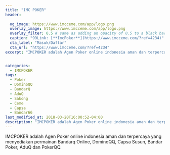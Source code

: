 ```yaml
---
title: "IMC POKER"
header:
  
  og_image: https://www.imcceme.com/app/logo.png
  overlay_image: https://www.imcceme.com/app/logo.png
  overlay_filter: 0.5 # same as adding an opacity of 0.5 to a black background
  caption: "99Link: [**ImcPoker**](https://www.imcceme.com/?ref=4234)"
  cta_label: "Masuk/Daftar"
  cta_url: "https://www.imcceme.com/?ref=4234"
excerpt: "IMCPOKER adalah Agen Poker online indonesia aman dan terpercaya yang menyediakan permainan Bandarq Online, DominoQQ, Capsa Susun, Bandar Poker, AduQ dan PokerQQ."


categories:
  - IMCPOKER
tags:
  - Poker
  - DominoQQ
  - BandarQ
  - AduQ
  - Sakong
  - Ceme
  - Capsa
  - Bandar66
last_modified_at: 2018-03-20T16:00:52-04:00
description: "IMCPOKER adalah Agen Poker online indonesia aman dan terpercaya yang menyediakan permainan Bandarq Online, DominoQQ, Capsa Susun, Bandar Poker, AduQ dan PokerQQ."
---
```

IMCPOKER adalah Agen Poker online indonesia aman dan terpercaya yang menyediakan permainan Bandarq Online, DominoQQ, Capsa Susun, Bandar Poker, AduQ dan PokerQQ.
